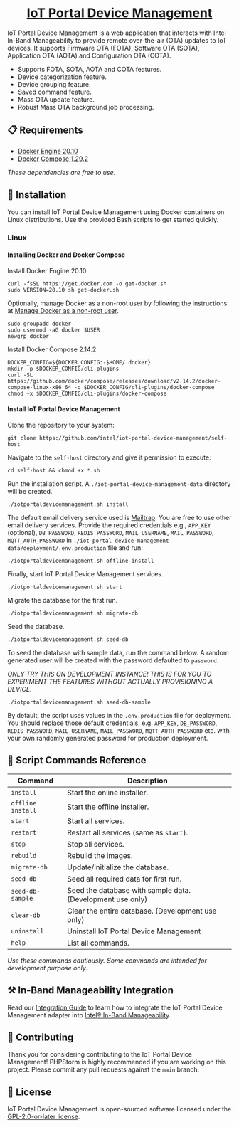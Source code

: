 <h1 align="center">
  <a href="https://github.com/intel/IoTPortal">
    IoT Portal Device Management
  </a>
</h1>

IoT Portal Device Management is a web application that interacts with Intel In-Band Manageability to provide remote over-the-air (OTA) updates to IoT devices. It supports Firmware OTA (FOTA), Software OTA (SOTA), Application OTA (AOTA) and Configuration OTA (COTA). 

- Supports FOTA, SOTA, AOTA and COTA features.
- Device categorization feature.
- Device grouping feature.
- Saved command feature.
- Mass OTA update feature.
- Robust Mass OTA background job processing.

## 📋 Requirements

- [Docker Engine 20.10](https://docs.docker.com/engine/install/ubuntu/)
- [Docker Compose 1.29.2](https://docs.docker.com/compose/install/)

*These dependencies are free to use.*

## 🔧 Installation

You can install IoT Portal Device Management using Docker containers on Linux distributions. Use the provided Bash scripts to get started quickly.

### Linux

#### Installing Docker and Docker Compose

Install Docker Engine 20.10

```shell
curl -fsSL https://get.docker.com -o get-docker.sh
sudo VERSION=20.10 sh get-docker.sh
```

Optionally, manage Docker as a non-root user by following the instructions at [Manage Docker as a non-root user](https://docs.docker.com/engine/install/linux-postinstall/#manage-docker-as-a-non-root-user).

```shell
sudo groupadd docker
sudo usermod -aG docker $USER
newgrp docker
```

Install Docker Compose 2.14.2

```shell
DOCKER_CONFIG=${DOCKER_CONFIG:-$HOME/.docker}
mkdir -p $DOCKER_CONFIG/cli-plugins
curl -SL https://github.com/docker/compose/releases/download/v2.14.2/docker-compose-linux-x86_64 -o $DOCKER_CONFIG/cli-plugins/docker-compose
chmod +x $DOCKER_CONFIG/cli-plugins/docker-compose
```

#### Install IoT Portal Device Management

Clone the repository to your system:

```shell
git clone https://github.com/intel/iot-portal-device-management/self-host
```

Navigate to the `self-host` directory and give it permission to execute:

```shell
cd self-host && chmod +x *.sh
```

Run the installation script. A `./iot-portal-device-management-data` directory will be created.

```shell
./iotportaldevicemanagement.sh install 
```

The default email delivery service used is [Mailtrap](https://mailtrap.io/). You are free to use other email
delivery services. Provide the required credentials e.g., `APP_KEY` (optional), `DB_PASSWORD`, `REDIS_PASSWORD`, 
`MAIL_USERNAME`, `MAIL_PASSWORD`, `MQTT_AUTH_PASSWORD` in `./iot-portal-device-management-data/deployment/.env.production` 
file and run:

```shell
./iotportaldevicemanagement.sh offline-install 
```

Finally, start IoT Portal Device Management services.

```shell
./iotportaldevicemanagement.sh start 
```

Migrate the database for the first run.

```shell
./iotportaldevicemanagement.sh migrate-db 
```

Seed the database.

```shell
./iotportaldevicemanagement.sh seed-db 
```

To seed the database with sample data, run the command below. A random generated user will be created with the password 
defaulted to `password`.

*ONLY TRY THIS ON DEVELOPMENT INSTANCE! THIS IS FOR YOU TO EXPERIMENT THE FEATURES WITHOUT ACTUALLY PROVISIONING A DEVICE.*

```shell
./iotportaldevicemanagement.sh seed-db-sample 
```

By default, the script uses values in the `.env.production` file for deployment. You should replace those default 
credentials, e.g. `APP_KEY`, `DB_PASSWORD`, `REDIS_PASSWORD`, `MAIL_USERNAME`, `MAIL_PASSWORD`, `MQTT_AUTH_PASSWORD` 
etc. with your own randomly generated password for production deployment.

## 📖 Script Commands Reference

Command | Description
---------------------- | ------------------------------------
`install` | Start the online installer.
`offline install` | Start the offline installer.
`start` | Start all services.
`restart`	| Restart all services (same as `start`).
`stop` | Stop all services.
`rebuild`	| Rebuild the images.
`migrate-db` | Update/initialize the database.
`seed-db` | Seed all required data for first run.
`seed-db-sample` | Seed the database with sample data. (Development use only)
`clear-db` | Clear the entire database. (Development use only)
`uninstall` | Uninstall IoT Portal Device Management
`help` | List all commands.

*Use these commands cautiously. Some commands are intended for development purpose only.*

## ⚒️ In-Band Manageability Integration

Read our [Integration Guide][inb-integration] to learn how to integrate the IoT Portal Device Management adapter into 
[Intel® In-Band Manageability][intel-inb-manageability].  

[inb-integration]: INB_INTEGRATION.md
[intel-inb-manageability]: https://github.com/intel/intel-inb-manageability

## 👏 Contributing

Thank you for considering contributing to the IoT Portal Device Management! PHPStorm is highly recommended if you are 
working on this project. Please commit any pull requests against the `main` branch.

## 📄 License

IoT Portal Device Management is open-sourced software licensed under the 
[GPL-2.0-or-later license](https://spdx.org/licenses/GPL-2.0-or-later.html).
